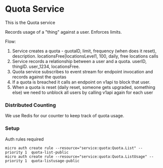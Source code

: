 # Quota Service

This is the Quota service

Records usage of a "thing" against a user. Enforces limits.

Flow:
1. Service creates a quota - quotaID, limit, frequency (when does it reset), description. locationsFree|locationsLevel1, 100, daily, free locations calls
2. Service records a relationship between a user and a quota. userID, thingID. user_1234, locationsFree.  
3. Quota service subscribes to event stream for endpoint invocation and records against the quotas
4. If a quota is breached it calls an endpoint on v1api to block that user. 
5. When a quota is reset (daily reset, someone gets upgraded, something else) we need to unblock all users by calling v1api again for each user


### Distributed Counting
We use Redis for our counter to keep track of quota usage. 

### Setup
Auth rules required 
```
micro auth create rule --resource="service:quota:Quota.List" --priority 1  quota-list-public   
micro auth create rule --resource="service:quota:Quota.ListUsage" --priority 1  quota-listusage-public
```
